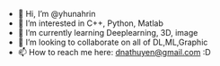 - 👋 Hi, I’m @yhunahrin
- 👀 I’m interested in C++, Python, Matlab
- 🌱 I’m currently learning Deeplearning, 3D, image
- 💞️ I’m looking to collaborate on all of DL,ML,Graphic
- 📫 How to reach me here: dnathuyen@gmail.com :D

<!---
yhunahrin/yhunahrin is a ✨ special ✨ repository because its `README.md` (this file) appears on your GitHub profile.
You can click the Preview link to take a look at your changes.
--->
